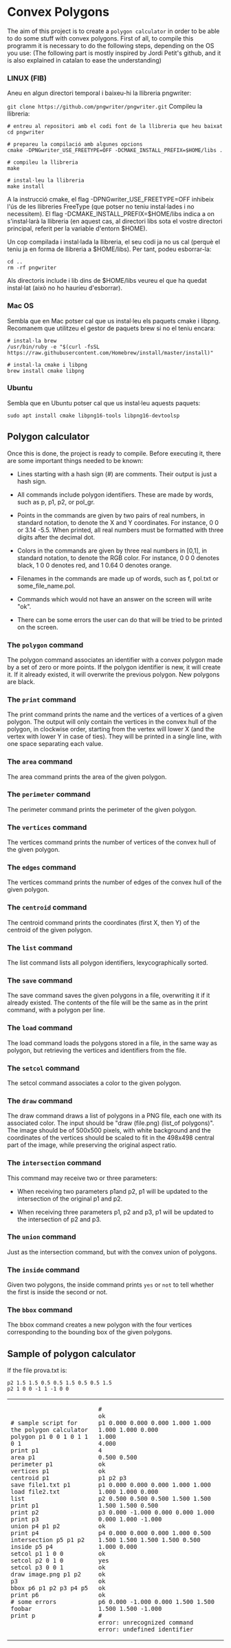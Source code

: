# Convex Polygons

The aim of this project is to create a `polygon calculator` in order to be able to do some stuff with convex polygons.
First of all, to compile this programm it is necessary to do the following steps, depending on the OS you use:
(The following part is mostly inspired by Jordi Petit's github, and it is also explained in catalan to ease the understanding)

### LINUX (FIB)

Aneu en algun directori temporal i baixeu-hi la llibreria pngwriter:

`git clone https://github.com/pngwriter/pngwriter.git`
Compileu la llibreria:
```
# entreu al repositori amb el codi font de la llibreria que heu baixat
cd pngwriter

# prepareu la compilació amb algunes opcions
cmake -DPNGwriter_USE_FREETYPE=OFF -DCMAKE_INSTALL_PREFIX=$HOME/libs .

# compileu la llibreria
make

# instal·leu la llibreria
make install
```
A la instrucció cmake, el flag -DPNGwriter_USE_FREETYPE=OFF inhibeix l'ús de les llibreries FreeType (que potser no teniu instal·lades i no necessitem). El flag -DCMAKE_INSTALL_PREFIX=$HOME/libs indica a on s'instal·larà la llibreria (en aquest cas, al directori libs sota el vostre directori principal, referit per la variable d'entorn $HOME).

Un cop compilada i instal·lada la llibreria, el seu codi ja no us cal (perquè el teniu ja en forma de llibreria a $HOME/libs). Per tant, podeu esborrar-la:
```
cd ..
rm -rf pngwriter
```
Als directoris include i lib dins de $HOME/libs veureu el que ha quedat instal·lat (això no ho hauríeu d'esborrar).

### Mac OS

Sembla que en Mac potser cal que us instal·leu els paquets cmake i libpng. Recomanem que utilitzeu el gestor de paquets brew si no el teniu encara:
```
# instal·la brew
/usr/bin/ruby -e "$(curl -fsSL https://raw.githubusercontent.com/Homebrew/install/master/install)"

# instal·la cmake i libpng
brew install cmake libpng
```

### Ubuntu

Sembla que en Ubuntu potser cal que us instal·leu aquests paquets:

`sudo apt install cmake libpng16-tools libpng16-devtoolsp`

## Polygon calculator

Once this is done, the project is ready to compile.
Before executing it, there are some important things needed to be known:
- Lines starting with a hash sign (#) are comments. Their output is just a hash sign.

- All commands include polygon identifiers. These are made by words, such as p, p1, p2, or pol_gr.

- Points in the commands are given by two pairs of real numbers, in standard notation, to denote the X and Y coordinates. For instance, 0 0 or 3.14 -5.5. When printed, all real numbers must be formatted with three digits after the decimal dot.

- Colors in the commands are given by three real numbers in [0,1], in standard notation, to denote the RGB color. For instance, 0 0 0 denotes black, 1 0 0 denotes red, and 1 0.64 0 denotes orange.

- Filenames in the commands are made up of words, such as f, pol.txt or some_file_name.pol.

- Commands which would not have an answer on the screen will write "ok".

- There can be some errors the user can do that will be tried to be printed on the screen.

### The `polygon` command

The polygon command associates an identifier with a convex polygon made by a set of zero or more points. If the polygon identifier is new, it will create it. If it already existed, it will overwrite the previous polygon. New polygons are black.

### The `print` command

The print command prints the name and the vertices of a vertices of a given polygon. The output will only contain the vertices in the convex hull of the polygon, in clockwise order, starting from the vertex will lower X (and the vertex with lower Y in case of ties). They will be printed in a single line, with one space separating each value.

### The `area` command

The area command prints the area of the given polygon.

### The `perimeter` command

The perimeter command prints the perimeter of the given polygon.

### The `vertices` command

The vertices command prints the number of vertices of the convex hull of the given polygon.

### The `edges` command

The vertices command prints the number of edges of the convex hull of the given polygon.

### The `centroid` command

The centroid command prints the coordinates (first X, then Y)  of the centroid of the given polygon.

### The `list` command

The list command lists all polygon identifiers, lexycographically sorted.

### The `save` command

The save command saves the given polygons in a file, overwriting it if it already existed. The contents of the file will be the same as in the print command, with a polygon per line.

### The `load` command

The load command loads the polygons stored in a file, in the same way as polygon, but retrieving the vertices and identifiers from the file.

### The `setcol` command

The setcol command associates a color to the given polygon.

### The `draw` command

The draw command draws a list of polygons in a PNG file, each one with its associated color. The input should be "draw (file.png) (list_of polygons)". The image should be of 500x500 pixels, with white background and the coordinates of the vertices should be scaled to fit in the 498x498 central part of the image, while preserving the original aspect ratio.

### The `intersection` command

This command may receive two or three parameters:

- When receiving two parameters p1and p2, p1 will be updated to the intersection of the original p1 and p2.

- When receiving three parameters p1, p2 and p3, p1 will  be updated to the intersection of p2 and p3.

### The `union` command

Just as the intersection command, but with the convex union of polygons.

### The `inside` command

Given two polygons, the inside command prints `yes` or `not` to tell whether the first is inside the second or not.

### The `bbox` command

The bbox command creates a new polygon with the four vertices corresponding to the bounding box of the given polygons.

## Sample of polygon calculator

If the file prova.txt is:
```
p2 1.5 1.5 0.5 0.5 1.5 0.5 0.5 1.5
p2 1 0 0 -1 1 -1 0 0
```

<table>
<tr>
<td>

```
# sample script for the polygon calculator
polygon p1 0 0 1 0 1 1 0 1
print p1
area p1
perimeter p1
vertices p1
centroid p1
save file1.txt p1
load file2.txt
list
print p1
print p2
print p3
union p4 p1 p2
print p4
intersection p5 p1 p2
inside p5 p4
setcol p1 1 0 0
setcol p2 0 1 0
setcol p3 0 0 1
draw image.png p1 p2 p3
bbox p6 p1 p2 p3 p4 p5
print p6
# some errors
foobar
print p
```

</td>
<td>

```
#
ok
p1 0.000 0.000 0.000 1.000 1.000 1.000 1.000 0.000
1.000
4.000
4
0.500 0.500
ok
ok
p1 p2 p3
p1 0.000 0.000 0.000 1.000 1.000 1.000 1.000 0.000
p2 0.500 0.500 0.500 1.500 1.500 1.500 1.500 0.500
p3 0.000 -1.000 0.000 0.000 1.000 0.000 1.000 -1.000
ok
p4 0.000 0.000 0.000 1.000 0.500 1.500 1.500 1.500 1.500 0.500 1.000 0.000
ok
yes
ok
ok
ok
ok
ok
p6 0.000 -1.000 0.000 1.500 1.500 1.500 1.500 -1.000
#
error: unrecognized command
error: undefined identifier
```

</td>
</tr>
</table>


